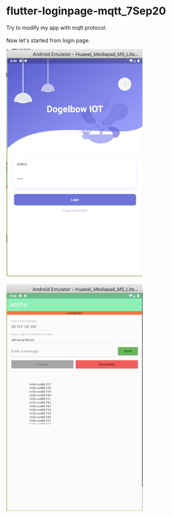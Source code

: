 # flutter-loginpage-mqtt_7Sep20
Try to modify my app with mqtt protocol.<br><br>
Now let's started from login page.<br>

![alt text](https://github.com/atthana/flutter-loginpage-mqtt_7Sep20/blob/dev-mqtt/readme_photo/login.jpg?raw=true)<br><br>
![alt text](https://github.com/atthana/flutter-loginpage-mqtt_7Sep20/blob/dev-mqtt/readme_photo/mqtt.jpg?raw=true)